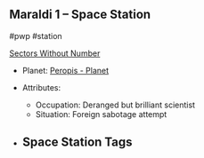 ## Maraldi 1 &ndash; Space Station

#pwp #station

[Sectors Without Number](https://sectorswithoutnumber.com/sector/bfDcBzTtgpeyLUfwzjio/spaceStation/LdFUEfcCiarCBGwGkH8x)

- Planet: [Peropis - Planet](../../../Gaming/StarsWithoutNumber/PiratesWithoutPlunder/Audrima%20-%20Planet.md)

- Attributes:
   -   Occupation: Deranged but brilliant scientist
   -   Situation: Foreign sabotage attempt

- Space Station Tags
	-  
